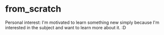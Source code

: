 # from_scratch

Personal interest: I'm motivated to learn something new simply because I'm interested in the subject and want to learn more about it. :D
